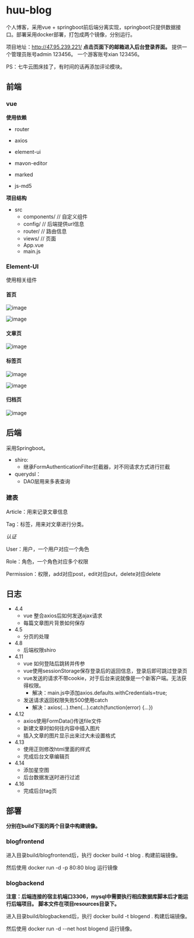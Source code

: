 # huu-blog

个人博客，采用vue + springboot前后端分离实现，springboot只提供数据接口。部署采用docker部署，打包成两个镜像，分别运行。

项目地址：<http://47.95.239.221/>
**点击页面下的邮箱进入后台登录界面。**
提供一个管理员账号admin 123456。
一个游客账号xian 123456。

PS：七牛云图床挂了，有时间的话再添加评论模块。

## 前端

### vue

**使用依赖**

* router

* axios

* element-ui

* mavon-editor

* marked

* js-md5

**项目结构**

* src
  * components/   // 自定义组件
  * config/       // 后端提供url信息
  * router/       // 路由信息
  * views/        // 页面
  * App.vue       
  * main.js
  
### Element-UI

使用相关组件

#### 首页

![image](http://feiniua.gitee.io/imagebed/img/home1.png)

![image](http://feiniua.gitee.io/imagebed/img/home2..png)

#### 文章页

![image](http://feiniua.gitee.io/imagebed/img/article.png)

#### 标签页

![image](http://feiniua.gitee.io/imagebed/img/tag.png)

![image](http://feiniua.gitee.io/imagebed/img/singletag.png)

#### 归档页
![image](http://feiniua.gitee.io/imagebed/img/time.png)

## 后端

采用Springboot。

* shiro:
	* 继承FormAuthenticationFilter拦截器，对不同请求方式进行拦截
* querydsl：
	* DAO层用来多表查询

### 建表

Article：用来记录文章信息

Tag：标签，用来对文章进行分类。

*认证*

User：用户，一个用户对应一个角色

Role：角色，一个角色对应多个权限

Permission：权限，add对应post，edit对应put，delete对应delete

## 日志

* 4.4
	* vue 整合axios后如何发送ajax请求
	* 每篇文章图片背景如何保存
* 4.5
	* 分页的处理
* 4.8
	* 后端权限shiro
* 4.11
	* vue 如何登陆后跳转并传参
	* vue使用sessionStorage保存登录后的返回信息，登录后即可跳过登录页
	* vue发送的请求不带cookie，对于后台来说就像是一个新客户端。无法获得权限。
		* 解决：main.js中添加axios.defaults.withCredentials=true;
	* 发送请求返回权限失败500使用catch
		* 解决：axios(...).then(...).catch(function(error) {...})
* 4.12
	* axios使用FormData()传送file文件
	* 新建文章时如何往内容中插入图片
	* 插入文章的图片显示出来过大未设置格式
* 4.13
	* 使用正则修改html里面的样式
	* 完成后台文章编辑页
* 4.14
	* 添加星空图
	* 后台数据发送时进行过滤
* 4.16
	* 完成后台tag页
	
## 部署

**分别在build下面的两个目录中构建镜像。**

### blogfrontend

进入目录build/blogfrontend后，执行
docker build -t blog .
构建前端镜像。

然后使用
docker run -d -p 80:80 blog
运行镜像

### blogbackend

**注意：后端连接的宿主机端口3306，mysql中需要执行相应数据库脚本后才能运行后端项目。**
**脚本文件在项目resources目录下。**

进入目录build/blogbackend后，执行
docker build -t blogend .
构建后端镜像。

然后使用
docker run -d --net host blogend
运行镜像。